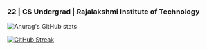 ### 22 | CS Undergrad | Rajalakshmi Institute of Technology


![Anurag's GitHub stats](https://github-readme-stats.vercel.app/api?username=narenoffl&show_icons=true&theme=tokyonight)

[![GitHub Streak](https://github-readme-streak-stats.herokuapp.com/?user=narenoffl&theme=default)](https://git.io/streak-stats)



<!--
**narenoffl/narenoffl** is a ✨ _special_ ✨ repository because its `README.md` (this file) appears on your GitHub profile.

Here are some ideas to get you started:

- 🔭 I’m currently working on ...
- 🌱 I’m currently learning ...
- 👯 I’m looking to collaborate on ...
- 🤔 I’m looking for help with ...
- 💬 Ask me about ...
- 📫 How to reach me: ...
- 😄 Pronouns: ...
- ⚡ Fun fact: ...
-->
